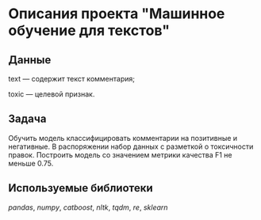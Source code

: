 # Описания проекта "Машинное обучение для текстов"


## Данные

text — содержит текст комментария;

toxic — целевой признак.

## Задача

Обучить модель классифицировать комментарии на позитивные и негативные. В распоряжении набор данных с разметкой о токсичности правок. Построить модель со значением метрики качества F1 не меньше 0.75.

## Используемые библиотеки
*pandas*, *numpy*, *catboost*, *nltk*, *tqdm*, *re*, *sklearn*




